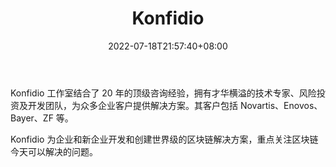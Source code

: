 ﻿---
weight: 
title: "Konfidio"
description: "Konfidio 工作室结合了 20 年的顶级咨询经验，拥有才华横溢的技术专家、风险投资及开发团队，为众多企业客户提供解决方案"
date: 2022-07-18T21:57:40+08:00
lastmod: 2022-07-18T16:45:40+08:00
draft: false
authors: ["浮尘"]
featuredImage: "konfidio.jpg"
link: "https://konfidio.com/"
tags: ["研究机构","Konfidio"]
categories: ["navigation"]
navigation: ["研究机构"]
lightgallery: true
toc: true
pinned: false
recommend: false
recommend1: false
---
Konfidio 工作室结合了 20 年的顶级咨询经验，拥有才华横溢的技术专家、风险投资及开发团队，为众多企业客户提供解决方案。其客户包括 Novartis、Enovos、Bayer、ZF 等。

Konfidio 为企业和新企业开发和创建世界级的区块链解决方案，重点关注区块链今天可以解决的问题。
